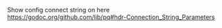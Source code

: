 Show config connect string on here https://godoc.org/github.com/lib/pq#hdr-Connection_String_Parameters
